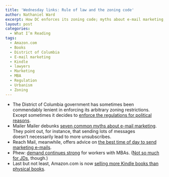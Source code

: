```yaml
---
title: 'Wednesday links: Rule of law and the zoning code'
author: Nathaniel Ward
excerpt: How DC enforces its zoning code; myths about e-mail marketing; demand for MBAs; and the rise of the Kindle.
layout: post
categories:
  - What I’m Reading
tags:
  - Amazon.com
  - Books
  - District of Columbia
  - E-mail marketing
  - Kindle
  - lawyers
  - Marketing
  - MBA
  - Regulation
  - Urbanism
  - Zoning
---
```


  * The District of Columbia government has sometimes been commendably lenient in enforcing its arbitrary zoning restrictions. Except sometimes it decides to [enforce the regulations for political reasons][1].
  * Mailer Mailer debunks [seven common myths about e-mail marketing][2]. They point out, for instance, that sending lots of messages doesn’t necessarily lead to more unsubscribes.
  * Reach Mail, meanwhile, offers advice on [the best time of day to send marketing e-mails][3].
  * Phew: [demand continues strong][4] for workers with MBAs. ([Not so much for JDs][5], though.)
  * Last but not least, Amazon​.com is now [selling more Kindle books than physical books][6].

 [1]: http://georgetown.patch.com/blog_posts/could-corrupt-land-use-politics-undermine-georgetown
 [2]: http://blog.mailermailer.com/2011/06/7-common-email-marketing-myths/
 [3]: http://www.reachmail.net/blog/mails-opened
 [4]: http://online.wsj.com/article_email/SB10001424052702304563104576359460228597754-lMyQjAxMTAxMDAwMjEwNDIyWj.html
 [5]: http://www.nytimes.com/2011/01/09/business/09law.html
 [6]: http://www.theatlantic.com/business/archive/2011/05/amazon-now-selling-more-kindle-books-than-print-books/239150/
